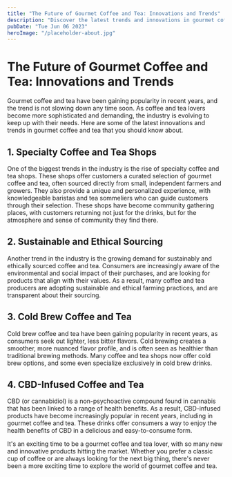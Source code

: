 ```yaml
---
title: "The Future of Gourmet Coffee and Tea: Innovations and Trends"
description: "Discover the latest trends and innovations in gourmet coffee and tea. Learn more about the future of this booming industry and how it&#39;s changing the way we drink coffee and tea."
pubDate: "Tue Jun 06 2023"
heroImage: "/placeholder-about.jpg"
---
```


# The Future of Gourmet Coffee and Tea: Innovations and Trends 

Gourmet coffee and tea have been gaining popularity in recent years, and the trend is not slowing down any time soon. As coffee and tea lovers become more sophisticated and demanding, the industry is evolving to keep up with their needs. Here are some of the latest innovations and trends in gourmet coffee and tea that you should know about.

## 1. Specialty Coffee and Tea Shops

One of the biggest trends in the industry is the rise of specialty coffee and tea shops. These shops offer customers a curated selection of gourmet coffee and tea, often sourced directly from small, independent farmers and growers. They also provide a unique and personalized experience, with knowledgeable baristas and tea sommeliers who can guide customers through their selection. These shops have become community gathering places, with customers returning not just for the drinks, but for the atmosphere and sense of community they find there.

## 2. Sustainable and Ethical Sourcing

Another trend in the industry is the growing demand for sustainably and ethically sourced coffee and tea. Consumers are increasingly aware of the environmental and social impact of their purchases, and are looking for products that align with their values. As a result, many coffee and tea producers are adopting sustainable and ethical farming practices, and are transparent about their sourcing.

## 3. Cold Brew Coffee and Tea

Cold brew coffee and tea have been gaining popularity in recent years, as consumers seek out lighter, less bitter flavors. Cold brewing creates a smoother, more nuanced flavor profile, and is often seen as healthier than traditional brewing methods. Many coffee and tea shops now offer cold brew options, and some even specialize exclusively in cold brew drinks.

## 4. CBD-Infused Coffee and Tea

CBD (or cannabidiol) is a non-psychoactive compound found in cannabis that has been linked to a range of health benefits. As a result, CBD-infused products have become increasingly popular in recent years, including in gourmet coffee and tea. These drinks offer consumers a way to enjoy the health benefits of CBD in a delicious and easy-to-consume form.

It&#39;s an exciting time to be a gourmet coffee and tea lover, with so many new and innovative products hitting the market. Whether you prefer a classic cup of coffee or are always looking for the next big thing, there&#39;s never been a more exciting time to explore the world of gourmet coffee and tea.